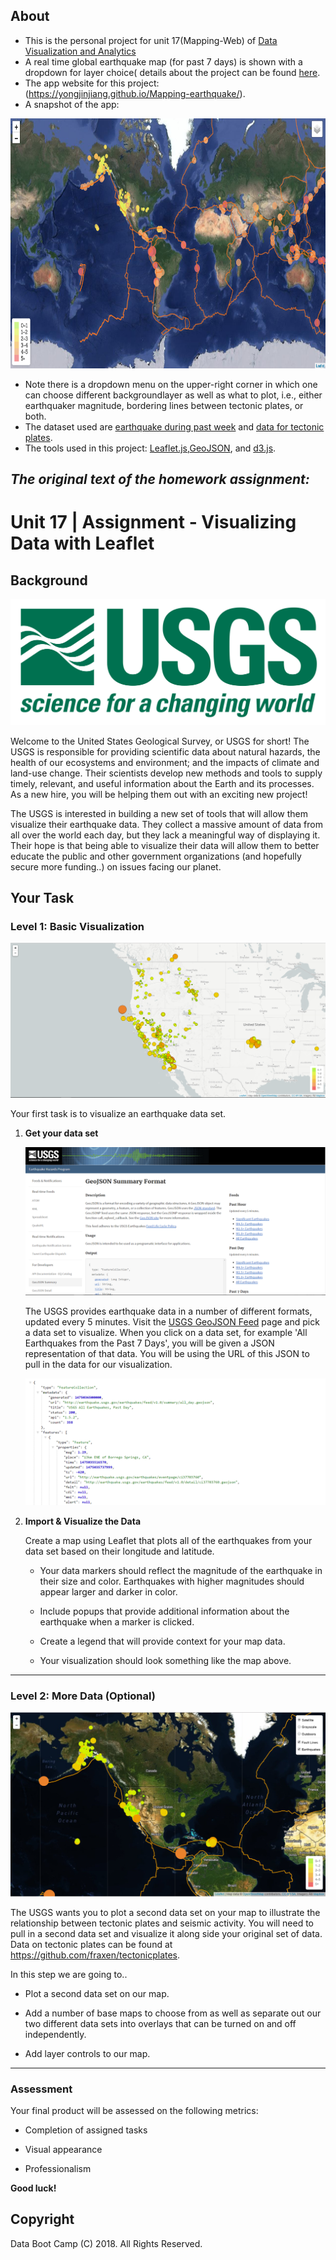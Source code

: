 ## About
   - This is the personal project for unit 17(Mapping-Web) of [Data Visualization and Analytics](https://bootcamp.umn.edu/data/landing%20full/)
   - A real time global earthquake map (for past 7 days) is shown with a dropdown for layer choice( details about the project can be found [here](#unit-17--assignment---visualizing-data-with-leaflet). 
   - The app website for this project: (https://yongjinjiang.github.io/Mapping-earthquake/).
   - A snapshot of the app:
 <img src="./Images/app.png " width="600" height="400">
 
   - Note there is a dropdown menu on the upper-right corner in which one can choose different backgroundlayer as well as what to plot, i.e., either earthquaker magnitude, bordering lines between tectonic plates, or both. 
   - The dataset used are [earthquake during past week](https://earthquake.usgs.gov/earthquakes/feed/v1.0/summary/all_week.geojson) and [data for tectonic plates](https://github.com/fraxen/tectonicplates).
   - The tools used in this project: [Leaflet.js](https://leafletjs.com/),[GeoJSON](https://leafletjs.com/examples/geojson/), and [d3.js](https://d3js.org/).
  

## **_The original text of the homework assignment:_** 
# Unit 17 | Assignment - Visualizing Data with Leaflet

## Background

![1-Logo](Images/1-Logo.png)

Welcome to the United States Geological Survey, or USGS for short! The USGS is responsible for providing scientific data about natural hazards, the health of our ecosystems and environment; and the impacts of climate and land-use change. Their scientists develop new methods and tools to supply timely, relevant, and useful information about the Earth and its processes. As a new hire, you will be helping them out with an exciting new project!

The USGS is interested in building a new set of tools that will allow them visualize their earthquake data. They collect a massive amount of data from all over the world each day, but they lack a meaningful way of displaying it. Their hope is that being able to visualize their data will allow them to better educate the public and other government organizations (and hopefully secure more funding..) on issues facing our planet.

## Your Task

### Level 1: Basic Visualization

![2-BasicMap](Images/2-BasicMap.png)

Your first task is to visualize an earthquake data set.

1. **Get your data set**

   ![3-Data](Images/3-Data.png)

   The USGS provides earthquake data in a number of different formats, updated every 5 minutes. Visit the [USGS GeoJSON Feed](http://earthquake.usgs.gov/earthquakes/feed/v1.0/geojson.php) page and pick a data set to visualize. When you click on a data set, for example 'All Earthquakes from the Past 7 Days', you will be given a JSON representation of that data. You will be using the URL of this JSON to pull in the data for our visualization.

   ![4-JSON](Images/4-JSON.png)

2. **Import & Visualize the Data**

   Create a map using Leaflet that plots all of the earthquakes from your data set based on their longitude and latitude.

   * Your data markers should reflect the magnitude of the earthquake in their size and color. Earthquakes with higher magnitudes should appear larger and darker in color.

   * Include popups that provide additional information about the earthquake when a marker is clicked.

   * Create a legend that will provide context for your map data.

   * Your visualization should look something like the map above.

- - -

### Level 2: More Data (Optional)

![5-Advanced](Images/5-Advanced.png)

The USGS wants you to plot a second data set on your map to illustrate the relationship between tectonic plates and seismic activity. You will need to pull in a second data set and visualize it along side your original set of data. Data on tectonic plates can be found at <https://github.com/fraxen/tectonicplates>.

In this step we are going to..

* Plot a second data set on our map.

* Add a number of base maps to choose from as well as separate out our two different data sets into overlays that can be turned on and off independently.

* Add layer controls to our map.

- - -

### Assessment

Your final product will be assessed on the following metrics:

* Completion of assigned tasks

* Visual appearance

* Professionalism

**Good luck!**

## Copyright

Data Boot Camp (C) 2018. All Rights Reserved.
